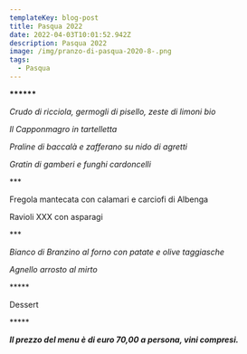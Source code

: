 ```yaml
---
templateKey: blog-post
title: Pasqua 2022
date: 2022-04-03T10:01:52.942Z
description: Pasqua 2022
image: /img/pranzo-di-pasqua-2020-8-.png
tags:
  - Pasqua
---
```

**\*\*\*\*\*\***

*Crudo di ricciola, germogli di pisello, zeste di limoni bio*

*Il Capponmagro in tartelletta*

*Praline di baccalà e zafferano su nido di agretti*

*Gratin di gamberi e funghi cardoncelli*

\*\**

Fregola mantecata con calamari e carciofi di Albenga

Ravioli XXX con asparagi 

\*\**

 *Bianco di Branzino al forno con patate e olive taggiasche*

*Agnello arrosto al mirto*

\*\*\*\**

Dessert

\*\*\*\**

***Il prezzo del menu è di euro 70,00 a persona, vini compresi.***